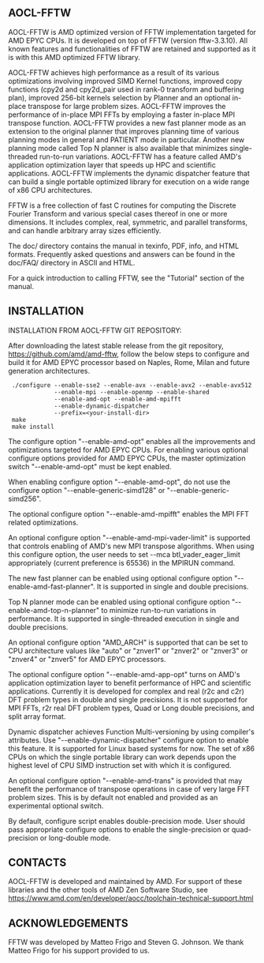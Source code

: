 AOCL-FFTW
---------

AOCL-FFTW is AMD optimized version of FFTW implementation targeted for 
AMD EPYC CPUs. It is developed on top of FFTW (version fftw-3.3.10).
All known features and functionalities of FFTW are retained and supported
as it is with this AMD optimized FFTW library.

AOCL-FFTW achieves high performance as a result of its various optimizations 
involving improved SIMD Kernel functions, improved copy functions 
(cpy2d and cpy2d_pair used in rank-0 transform and buffering plan),
improved 256-bit kernels selection by Planner and an optional in-place 
transpose for large problem sizes. AOCL-FFTW improves the performance
of in-place MPI FFTs by employing a faster in-place MPI transpose function. 
AOCL-FFTW provides a new fast planner mode as an extension to the original 
planner that improves planning time of various planning modes in general 
and PATIENT mode in particular. Another new planning mode called 
Top N planner is also available that minimizes single-threaded
run-to-run variations. AOCL-FFTW has a feature called AMD's application
optimization layer that speeds up HPC and scientific applications. AOCL-FFTW
implements the dynamic dispatcher feature that can build a single portable 
optimized library for execution on a wide range of x86 CPU architectures.

FFTW is a free collection of fast C routines for computing the
Discrete Fourier Transform and various special cases thereof in one or more
dimensions. It includes complex, real, symmetric, and parallel transforms, 
and can handle arbitrary array sizes efficiently.

The doc/ directory contains the manual in texinfo, PDF, info, and HTML
formats.  Frequently asked questions and answers can be found in the
doc/FAQ/ directory in ASCII and HTML.

For a quick introduction to calling FFTW, see the "Tutorial" section
of the manual.

INSTALLATION
------------

INSTALLATION FROM AOCL-FFTW GIT REPOSITORY:

After downloading the latest stable release from the git repository,
https://github.com/amd/amd-fftw, follow the below steps to configure and
build it for AMD EPYC processor based on Naples, Rome, Milan and future 
generation architectures.

     ./configure --enable-sse2 --enable-avx --enable-avx2 --enable-avx512
                 --enable-mpi --enable-openmp --enable-shared 
                 --enable-amd-opt --enable-amd-mpifft
                 --enable-dynamic-dispatcher
                 --prefix=<your-install-dir>
     make
     make install

The configure option "--enable-amd-opt" enables all the improvements and 
optimizations targeted for AMD EPYC CPUs. For enabling various optional
configure options provided for AMD EPYC CPUs, the master optimization switch
"--enable-amd-opt" must be kept enabled.

When enabling configure option "--enable-amd-opt", do not use the 
configure option "--enable-generic-simd128" or "--enable-generic-simd256".

The optional configure option "--enable-amd-mpifft" enables the MPI FFT
related optimizations.

An optional configure option "--enable-amd-mpi-vader-limit" is supported that 
controls enabling of AMD's new MPI transpose algorithms. When using this 
configure option, the user needs to set --mca btl_vader_eager_limit
appropriately (current preference is 65536) in the MPIRUN command.

The new fast planner can be enabled using optional configure option 
"--enable-amd-fast-planner". It is supported in single and double precisions.

Top N planner mode can be enabled using optional configure option
"--enable-amd-top-n-planner" to minimize run-to-run variations in performance.
It is supported in single-threaded execution in single and double precisions.

An optional configure option "AMD_ARCH" is supported that can be set to CPU 
architecture values like "auto" or "znver1" or "znver2" or "znver3" or "znver4"
or "znver5" for AMD EPYC processors.

The optional configure option "--enable-amd-app-opt" turns on AMD's application
optimization layer to benefit performance of HPC and scientific applications.
Currently it is developed for complex and real (r2c and c2r) DFT problem types
in double and single precisions. It is not supported for MPI FFTs, r2r real DFT
problem types, Quad or Long double precisions, and split array format.

Dynamic dispatcher achieves Function Multi-versioning by using compiler's
attributes. Use "--enable-dynamic-dispatcher" configure option to enable this
feature. It is supported for Linux based systems for now.
The set of x86 CPUs on which the single portable library can work depends upon
the highest level of CPU SIMD instruction set with which it is configured.

An optional configure option "--enable-amd-trans" is provided that may benefit
the performance of transpose operations in case of very large FFT problem sizes.
This is by default not enabled and provided as an experimental optional switch. 

By default, configure script enables double-precision mode. User should pass
appropriate configure options to enable the single-precision or quad-precision
or long-double mode.

CONTACTS
--------

AOCL-FFTW is developed and maintained by AMD.
For support of these libraries and the other tools of AMD Zen Software Studio,
see https://www.amd.com/en/developer/aocc/toolchain-technical-support.html

ACKNOWLEDGEMENTS
----------------

FFTW was developed by Matteo Frigo and Steven G. Johnson. We thank Matteo Frigo
for his support provided to us.
